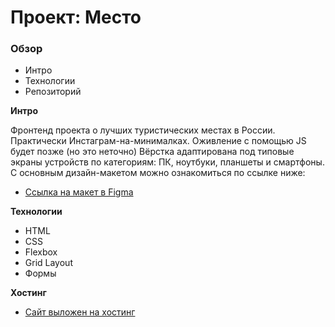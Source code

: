 # Проект: Место

### Обзор
* Интро
* Технологии
* Репозиторий

**Интро**

Фронтенд проекта о лучших туристических местах в России. Практически Инстаграм-на-минималках.
Оживление с помощью JS будет позже (но это неточно)
Вёрстка адаптирована под типовые экраны устройств по категориям: ПК, ноутбуки, планшеты и смартфоны. 
С основным дизайн-макетом можно ознакомиться по ссылке ниже:
* [Ссылка на макет в Figma](https://www.figma.com/file/t7UuK0tMESzFRwRib0PYxV/JavaScript.-Sprint-4-(Copy)?node-id=28212%3A269)

**Технологии**

* HTML
* CSS
* Flexbox
* Grid Layout
* Формы

**Хостинг**

* [Сайт выложен на хостинг](https://baskovplaton.github.io/mesto-project/)
